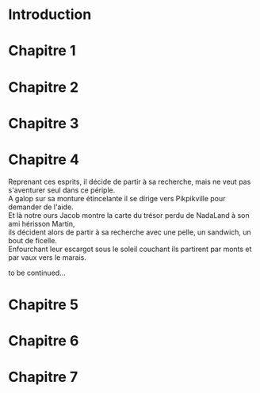 # Introduction

# Chapitre 1

# Chapitre 2

# Chapitre 3

# Chapitre 4
Reprenant ces esprits, il décide de partir à sa recherche, mais ne veut pas s'aventurer seul dans ce périple.  
A galop sur sa monture étincelante il se dirige vers Pikpikville pour demander de l'aide.  
Et là notre ours Jacob montre la carte du trésor perdu de NadaLand à son ami hérisson Martin,  
ils décident alors de partir à sa recherche avec une pelle, un sandwich, un bout de ficelle.  
Enfourchant leur escargot sous le soleil couchant ils partirent par monts et par vaux vers le marais.  

to be continued...  
# Chapitre 5

# Chapitre 6

# Chapitre 7